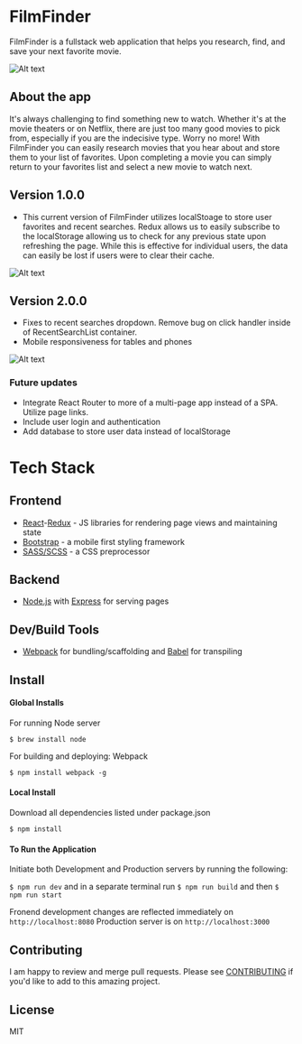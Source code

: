 # FilmFinder
FilmFinder is a fullstack web application that helps you research, find, and save your next favorite movie.

![Alt text](images/FavoritesList.png "FilmFinder")

## About the app
It's always challenging to find something new to watch. Whether it's at the movie theaters or on Netflix, there are just too many good movies to pick from, especially if you are the indecisive type. Worry no more! With FilmFinder you can easily research movies that you hear about and store them to your list of favorites. Upon completing a movie you can simply return to your favorites list and select a new movie to watch next.

## Version 1.0.0
* This current version of FilmFinder utilizes localStoage to store user favorites and recent searches. Redux allows us to easily subscribe to the localStorage allowing us to check for any previous state upon refreshing the page. While this is effective for individual users, the data can easily be lost if users were to clear their cache.

![Alt text](images/FavoritesList.png "FilmFinder")

## Version 2.0.0
* Fixes to recent searches dropdown. Remove bug on click handler inside of RecentSearchList container.
* Mobile responsiveness for tables and phones

![Alt text](images/FavoritesListv2.png "FilmFinder v2")

### Future updates
* Integrate React Router to more of a multi-page app instead of a SPA. Utilize page links.
* Include user login and authentication
* Add database to store user data instead of localStorage

# Tech Stack

## Frontend
* [React](https://facebook.github.io/react/)-[Redux](https://github.com/reactjs/redux) - JS libraries for rendering page views and maintaining state
* [Bootstrap](http://getbootstrap.com/) - a mobile first styling framework
* [SASS/SCSS](http://sass-lang.com/) - a CSS preprocessor

## Backend
* [Node.js](https://nodejs.org/en/) with [Express](http://expressjs.com/) for serving pages

## Dev/Build Tools
* [Webpack](https://webpack.github.io/) for bundling/scaffolding and [Babel](https://babeljs.io/) for transpiling

## Install
#### Global Installs

For running Node server

```
$ brew install node
```

For building and deploying: Webpack

```
$ npm install webpack -g
```
#### Local Install

Download all dependencies listed under package.json

```
$ npm install
```

#### To Run the Application
Initiate both Development and Production servers by running the following:

```$ npm run dev``` and in a separate terminal run ```$ npm run build``` and then ```$ npm run start```

Fronend development changes are reflected immediately on ```http://localhost:8080```
Production server is on ```http://localhost:3000```

## Contributing

I am happy to review and merge pull requests. Please see [CONTRIBUTING](CONTRIBUTING.md) if you'd like to add to this amazing project.

## License

MIT
